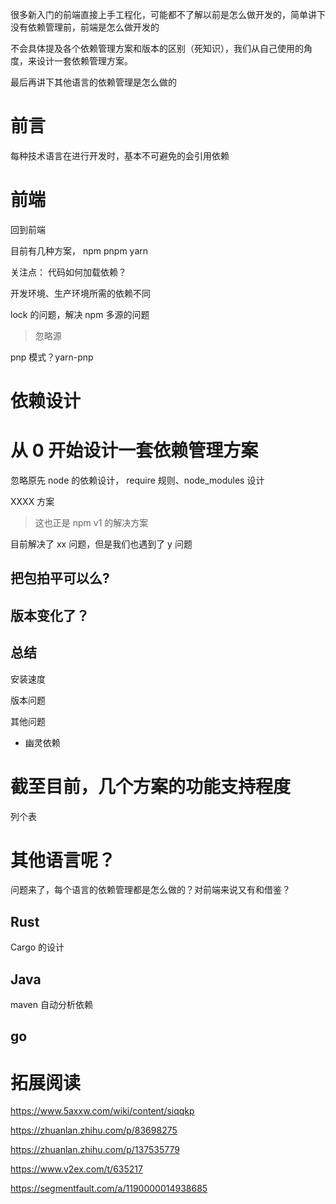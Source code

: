 

很多新入门的前端直接上手工程化，可能都不了解以前是怎么做开发的，简单讲下没有依赖管理前，前端是怎么做开发的

不会具体提及各个依赖管理方案和版本的区别（死知识），我们从自己使用的角度，来设计一套依赖管理方案。

最后再讲下其他语言的依赖管理是怎么做的

# 前言

每种技术语言在进行开发时，基本不可避免的会引用依赖



# 前端


回到前端

目前有几种方案， npm pnpm yarn 

关注点：
代码如何加载依赖？

开发环境、生产环境所需的依赖不同

lock 的问题，解决 npm 多源的问题
> 忽略源

pnp 模式？yarn-pnp

# 依赖设计



# 从 0 开始设计一套依赖管理方案

忽略原先 node 的依赖设计， require 规则、node_modules 设计




XXXX 方案
> 这也正是 npm v1 的解决方案

目前解决了 xx 问题，但是我们也遇到了 y 问题

## 把包拍平可以么?

## 版本变化了？

## 总结

安装速度

版本问题

其他问题
- 幽灵依赖

# 截至目前，几个方案的功能支持程度

列个表

# 其他语言呢？

问题来了，每个语言的依赖管理都是怎么做的？对前端来说又有和借鉴？

## Rust

Cargo 的设计

## Java 

maven 自动分析依赖



## go

# 拓展阅读

https://www.5axxw.com/wiki/content/siqqkp

https://zhuanlan.zhihu.com/p/83698275

https://zhuanlan.zhihu.com/p/137535779

https://www.v2ex.com/t/635217

https://segmentfault.com/a/1190000014938685